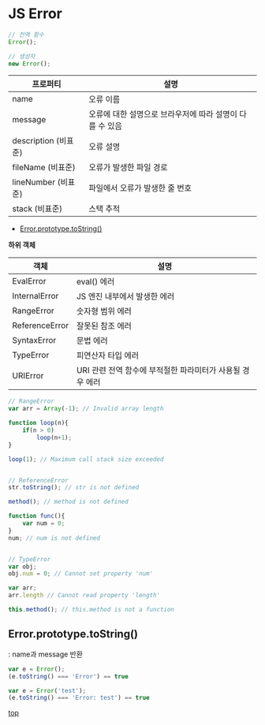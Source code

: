 # JS Error

```js
// 전역 함수
Error();

// 생성자
new Error();
```

프로퍼티 | 설명
---|---
name        | 오류 이름
message     | 오류에 대한 설명으로 브라우저에 따라 설명이 다를 수 있음  
description (비표준)  | 오류 설명  
fileName (비표준)     | 오류가 발생한 파일 경로
lineNumber (비표준)   | 파일에서 오류가 발생한 줄 번호
stack (비표준)        | 스택 추적

- [Error.prototype.toString()](#errorprototypetostring)



**하위 객체**

객체 | 설명
---|---
EvalError      | eval() 에러
InternalError  | JS 엔진 내부에서 발생한 에러
RangeError     | 숫자형 범위 에러
ReferenceError | 잘못된 참조 에러
SyntaxError    | 문법 에러
TypeError      | 피연산자 타입 에러
URIError       | URI 관련 전역 함수에 부적절한 파라미터가 사용될 경우 에러

```js
// RangeError
var arr = Array(-1); // Invalid array length

function loop(n){
    if(n > 0)
        loop(n+1);
}

loop(1); // Maximum call stack size exceeded


// ReferenceError
str.toString(); // str is not defined

method(); // method is not defined

function func(){
    var num = 0;
}
num; // num is not defined


// TypeError
var obj;
obj.num = 0; // Cannot set property 'num'

var arr;
arr.length // Cannot read property 'length'

this.method(); // this.method is not a function
```



## Error.prototype.toString()
: name과 message 반환

```js
var e = Error();
(e.toString() === 'Error') == true

var e = Error('test');
(e.toString() === 'Error: test') == true
```



[top](#)
